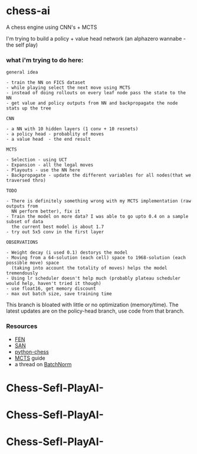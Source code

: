 # chess-ai

A chess engine using CNN's + MCTS

I'm trying to build a policy + value head network (an alphazero wannabe - the self play)

### what i'm trying to do here:

    general idea

    - train the NN on FICS dataset
    - while playing select the next move using MCTS
    - instead of doing rollouts on every leaf node pass the state to the NN
    - get value and policy outputs from NN and backpropagate the node stats up the tree

    CNN
    
    - a NN with 10 hidden layers (1 conv + 10 resnets)
    - a policy head - probablity of moves
    - a value head  - the end result

    MCTS
    
    - Selection - using UCT
    - Expansion - all the legal moves
    - Playouts - use the NN here
    - Backpropagate - update the different variables for all nodes(that we traversed thro)

    TODO

    - There is definitely something wrong with my MCTS implementation (raw outputs from 
      NN perform better), fix it
    - Train the model on more data? I was able to go upto 0.4 on a sample subset of data
      the current best model is about 1.7
    - try out 5x5 conv in the first layer

    OBSERVATIONS

    - Weight decay (i used 0.1) destorys the model
    - Moving from a 64-solution (each cell) space to 1968-solution (each possible move) space 
      (taking into account the totality of moves) helps the model tremendously
    - Using lr scheduler doesn't help much (probably plateau scheduler would help, haven't tried it though)
    - use float16, get memory discount
    - max out batch size, save training time

This branch is bloated with little or no optimization (memory/time). The latest updates are on the policy-head branch, use code from that branch.

### Resources

- [FEN](https://www.chess.com/terms/fen-chess)
- [SAN](https://www.chessprogramming.org/Algebraic_Chess_Notation#Standard_Algebraic_Notation_.28SAN.29)
- [python-chess](https://python-chess.readthedocs.io/en/latest/core.html)
- [MCTS](https://int8.io/monte-carlo-tree-search-beginners-guide/) guide
- a thread on [BatchNorm](https://www.reddit.com/r/MachineLearning/comments/67gonq/d_batch_normalization_before_or_after_relu/)
# Chess-Sefl-PlayAI-
# Chess-Sefl-PlayAI-
# Chess-Sefl-PlayAI-
